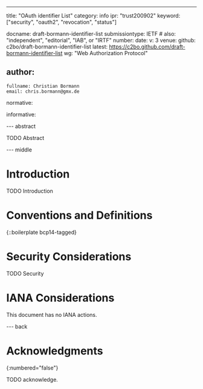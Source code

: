 ---
title: "OAuth identifier List"
category: info
ipr: "trust200902"
keyword: ["security", "oauth2", "revocation", "status"]

docname: draft-bormann-identifier-list
submissiontype: IETF  # also: "independent", "editorial", "IAB", or "IRTF"
number:
date:
v: 3
venue:
  github: c2bo/draft-bormann-identifier-list
  latest: https://c2bo.github.com/draft-bormann-identifier-list
  wg: "Web Authorization Protocol"

author:
 -
    fullname: Christian Bormann
    email: chris.bormann@gmx.de

normative:

informative:


--- abstract

TODO Abstract


--- middle

# Introduction

TODO Introduction


# Conventions and Definitions

{::boilerplate bcp14-tagged}


# Security Considerations

TODO Security


# IANA Considerations

This document has no IANA actions.


--- back

# Acknowledgments
{:numbered="false"}

TODO acknowledge.

